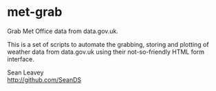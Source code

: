# met-grab
Grab Met Office data from data.gov.uk.

This is a set of scripts to automate the grabbing, storing and plotting of weather data from data.gov.uk using their not-so-friendly HTML form interface.

Sean Leavey  
http://github.com/SeanDS
